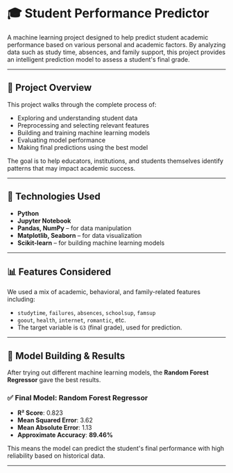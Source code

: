 # 🎓 Student Performance Predictor

A machine learning project designed to help predict student academic performance based on various personal and academic factors. By analyzing data such as study time, absences, and family support, this project provides an intelligent prediction model to assess a student's final grade.

---

## 📌 Project Overview

This project walks through the complete process of:

* Exploring and understanding student data
* Preprocessing and selecting relevant features
* Building and training machine learning models
* Evaluating model performance
* Making final predictions using the best model

The goal is to help educators, institutions, and students themselves identify patterns that may impact academic success.

---

## 🚀 Technologies Used

* **Python**
* **Jupyter Notebook**
* **Pandas, NumPy** – for data manipulation
* **Matplotlib, Seaborn** – for data visualization
* **Scikit-learn** – for building machine learning models

---

## 📊 Features Considered

We used a mix of academic, behavioral, and family-related features including:

* `studytime`, `failures`, `absences`, `schoolsup`, `famsup`
* `goout`, `health`, `internet`, `romantic`, etc.
* The target variable is `G3` (final grade), used for prediction.

---

## 🧠 Model Building & Results

After trying out different machine learning models, the **Random Forest Regressor** gave the best results.

### ✅ Final Model: Random Forest Regressor

* **R² Score**: 0.823
* **Mean Squared Error**: 3.62
* **Mean Absolute Error**: 1.13
* **Approximate Accuracy**: **89.46%**

This means the model can predict the student's final performance with high reliability based on historical data.

---

